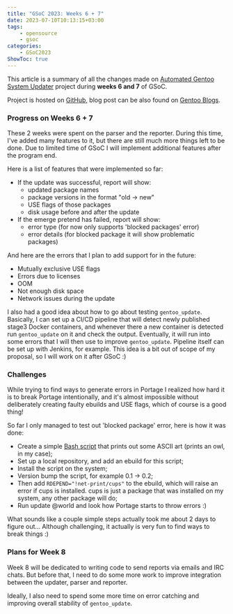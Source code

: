 ```yaml
---
title: "GSoC 2023: Weeks 6 + 7"
date: 2023-07-10T10:13:15+03:00
tags:
    - opensource
    - gsoc
categories:
    - GSoC2023
ShowToc: true
---
```


This article is a summary of all the changes made on 
[Automated Gentoo System Updater](https://wiki.gentoo.org/wiki/Google_Summer_of_Code/2023/Ideas/Automated_Gentoo_system_updater) 
project during **weeks 6 and 7** of GSoC.  

Project is hosted on [GitHub](https://github.com/Lab-Brat/gentoo_update), 
blog post can be also found on 
[Gentoo Blogs](https://blogs.gentoo.org/gsoc/2023/07/16/week-67-report-automated-gentoo-system-updater/).    


### Progress on Weeks 6 + 7
These 2 weeks were spent on the parser and the reporter. 
During this time, I've added many features to it, but there 
are still much more things left to be done. Due to limited 
time of GSoC I will implement additional features after the 
program end.  

Here is a list of features that were implemented so far:
* If the update was successful, report will show:
    * updated package names
    * package versions in the format "old -> new"
    * USE flags of those packages
    * disk usage before and after the update
* If the emerge pretend has failed, report will show:
    * error type (for now only supports 'blocked packages' error)
    * error details (for blocked package it will show problematic packages)

And here are the errors that I plan to add support for in the future:
* Mutually exclusive USE flags
* Errors due to licenses
* OOM
* Not enough disk space
* Network issues during the update  

I also had a good idea about how to go about testing `gentoo_update`. 
Basically, I can set up a CI/CD pipeline that will detect newly published 
stage3 Docker containers, and whenever there a new container is detected run `gentoo_update` on it and check the output. Eventually, it will run 
into some errors that I will then use to improve `gentoo_update`. Pipeline itself can be set up with Jenkins, for example. This idea is a bit out of 
scope of my proposal, so I will work on it after GSoC :)  

### Challenges
While trying to find ways to generate errors in Portage I realized how hard 
it is to break Portage intentionally, and it's almost impossible without 
deliberately creating faulty ebuilds and USE flags, which of course is a 
good thing!  

So far I only managed to test out 'blocked package' error, 
here is how it was done:
* Create a simple [Bash script](https://github.com/Lab-Brat/gentoo_loctests) that prints out some ASCII art (prints an owl, in my case);
* Set up a local repository, and add an ebuild for this script;
* Install the script on the system;
* Version bump the script, for example 0.1 -> 0.2;
* Then add `RDEPEND="!net-print/cups"` to the ebuild, which will raise an error if cups is installed. cups is just a package that was installed on my system, any other package will do;
* Run update @world and look how Portage starts to throw errors :)  

What sounds like a couple simple steps actually took me about 2 days to 
figure out... Although challenging, it actually is very fun to find ways 
to break things :)  


### Plans for Week 8
Week 8 will be dedicated to writing code to send reports via emails 
and IRC chats. But before that, I need to do some more work to improve 
integration between the updater, parser and reporter.  

Ideally, I also need to spend some more time on error catching and 
improving overall stability of `gentoo_update`. 

